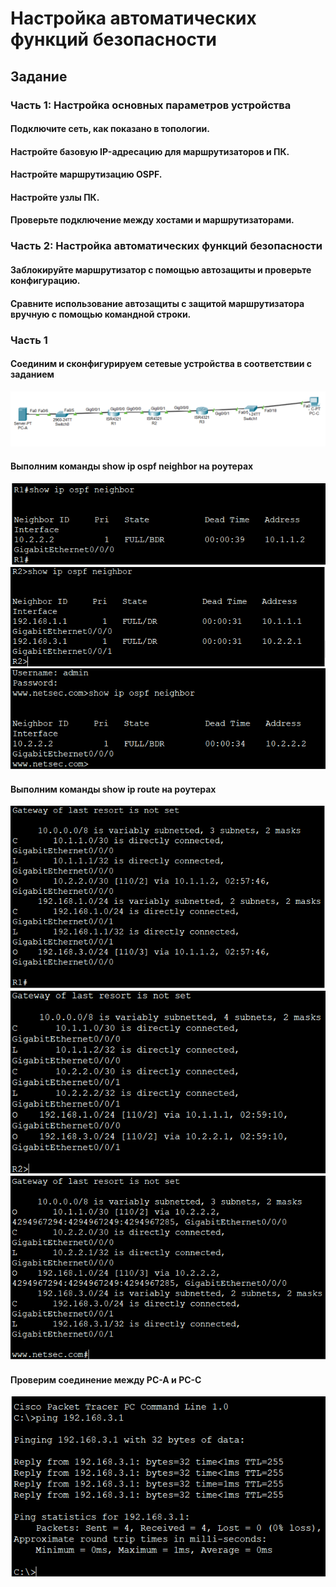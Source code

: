 # Настройка автоматических функций безопасности
## Задание
### Часть 1: Настройка основных параметров устройства
#### Подключите сеть, как показано в топологии.
#### Настройте базовую IP-адресацию для маршрутизаторов и ПК.
#### Настройте маршрутизацию OSPF.
#### Настройте узлы ПК.
#### Проверьте подключение между хостами и маршрутизаторами.
### Часть 2: Настройка автоматических функций безопасности
#### Заблокируйте маршрутизатор с помощью автозащиты и проверьте конфигурацию.
#### Сравните использование автозащиты с защитой маршрутизатора вручную с помощью командной строки.
### Часть 1
#### Соединим и сконфигурируем сетевые устройства в соответствии с заданием
![](https://github.com/igorvrn/otus2/blob/main/001.png)
#### Выполним команды show ip ospf neighbor на роутерах
![](https://github.com/igorvrn/otus2/blob/main/002.png)
![](https://github.com/igorvrn/otus2/blob/main/003.png)
![](https://github.com/igorvrn/otus2/blob/main/004.png)
#### Выполним команды show ip route на роутерах
![](https://github.com/igorvrn/otus2/blob/main/005.png)
![](https://github.com/igorvrn/otus2/blob/main/006.png)
![](https://github.com/igorvrn/otus2/blob/main/007.png)
#### Проверим соединение между PC-A и PC-C
![](https://github.com/igorvrn/otus2/blob/main/008.png)
